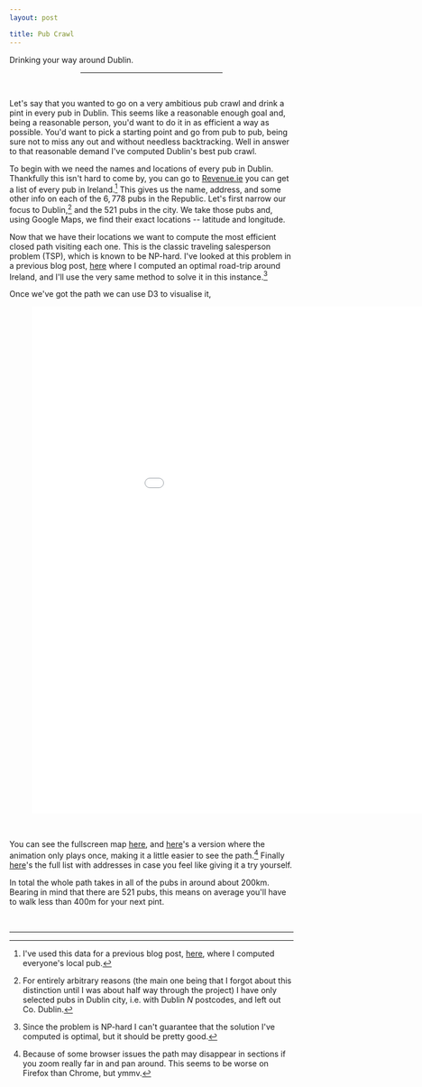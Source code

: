 ```yaml
---
layout: post

title: Pub Crawl
---
```


Drinking your way around Dublin.

<center><hr style="width:50%"></center>
<br>

Let's say that you wanted to go on a very ambitious pub crawl and drink a pint in every pub in Dublin. This seems like a reasonable enough goal and, being a reasonable person, you'd want to do it in as efficient a way as possible. You'd want to pick a starting point and go from pub to pub, being sure not to miss any out and without needless backtracking. Well in answer to that reasonable demand I've computed Dublin's best pub crawl.

To begin with we need the names and locations of every pub in Dublin. Thankfully this isn't hard to come by, you can go to [Revenue.ie](https://www.revenue.ie/en/corporate/information-about-revenue/statistics/excise/licences/liquor-licences.aspx) you can get a list of every pub in Ireland.[^1] This gives us the name, address, and some other info on each of the $6,778$ pubs in the Republic. Let's first narrow our focus to Dublin,[^2] and the $521$ pubs in the city. We take those pubs and, using Google Maps, we find their exact locations -- latitude and longitude.

Now that we have their locations we want to compute the most efficient closed path visiting each one. This is the classic traveling salesperson problem (TSP), which is known to be NP-hard. I've looked at this problem in a previous blog post, [here](/2018/05/23/road-trip.html) where I computed an optimal road-trip around Ireland, and I'll use the very same method to solve it in this instance.[^3]

Once we've got the path we can use D3 to visualise it,

<figure class="full-width">
<center>
    <embed src="/images/pub-crawl/index.html" width="1000px" height="900px" alt="">
</center>
</figure>

<br>

You can see the fullscreen map [here](/images/pub-crawl/index.html), and [here](/images/pub-crawl/route-once.html)'s a version where the animation only plays once, making it a little easier to see the path.[^4] Finally [here](/images/pub-crawl/pubs.html)'s the full list with addresses in case you feel like giving it a try yourself.

In total the whole path takes in all of the pubs in around about $200$km. Bearing in mind that there are $521$ pubs, this means on average you'll have to walk less than $400$m for your next pint.


<br>

---

[^1]: I've used this data for a previous blog post, [here](/2018/06/25/pubs.html), where I computed everyone's local pub.

[^2]: For entirely arbitrary reasons (the main one being that I forgot about this distinction until I was about half way through the project) I have only selected pubs in Dublin city, i.e. with Dublin $N$ postcodes, and left out Co. Dublin.

[^3]: Since the problem is NP-hard I can't guarantee that the solution I've computed is optimal, but it should be pretty good.

[^4]: Because of some browser issues the path may disappear in sections if you zoom really far in and pan around. This seems to be worse on Firefox than Chrome, but ymmv.
